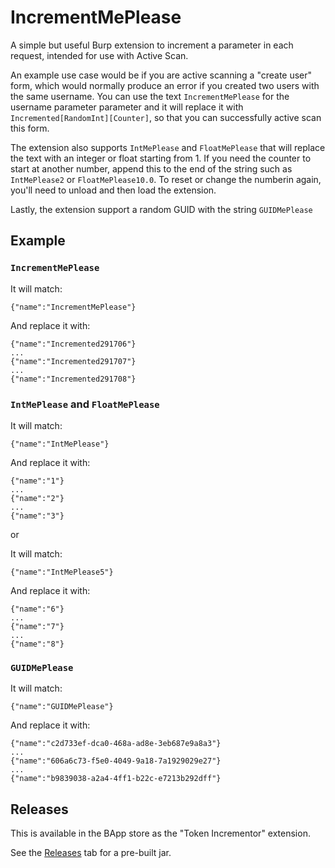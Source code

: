 # IncrementMePlease
A simple but useful Burp extension to increment a parameter in each request, intended for use with Active Scan.

An example use case would be if you are active scanning a "create user" form, which would normally produce an error if you created two users with the same username. You can use the text `IncrementMePlease` for the username parameter parameter and it will replace it with `Incremented[RandomInt][Counter]`, so that you can successfully active scan this form.

The extension also supports `IntMePlease` and `FloatMePlease` that will replace the text with an integer or float starting from 1. If you need the counter to start at another number, append this to the end of the string such as `IntMePlease2` or `FloatMePlease10.0`. To reset or change the numberin again, you'll need to unload and then load the extension.

Lastly, the extension support a random GUID with the string `GUIDMePlease`

## Example

### `IncrementMePlease`
It will match:
```
{"name":"IncrementMePlease"}
```
And replace it with:
```
{"name":"Incremented291706"}
...
{"name":"Incremented291707"}
...
{"name":"Incremented291708"}
```

### `IntMePlease` and `FloatMePlease`
It will match:
```
{"name":"IntMePlease"}
```
And replace it with:
```
{"name":"1"}
...
{"name":"2"}
...
{"name":"3"}
```

or

It will match:
```
{"name":"IntMePlease5"}
```
And replace it with:
```
{"name":"6"}
...
{"name":"7"}
...
{"name":"8"}
```

### `GUIDMePlease`
It will match:
```
{"name":"GUIDMePlease"}
```
And replace it with:
```
{"name":"c2d733ef-dca0-468a-ad8e-3eb687e9a8a3"}
...
{"name":"606a6c73-f5e0-4049-9a18-7a1929029e27"}
...
{"name":"b9839038-a2a4-4ff1-b22c-e7213b292dff"}
```

## Releases
This is available in the BApp store as the "Token Incrementor" extension.

See the [Releases](https://github.com/alexlauerman/IncrementMePlease/releases) tab for a pre-built jar.
